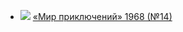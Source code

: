 * ![](/books/sf/В.%20Пашинин/«Мир%20приключений»%201968%20(№14).jpg) [«Мир приключений» 1968 (№14)](/books/sf/В.%20Пашинин/«Мир%20приключений»%201968%20(№14))